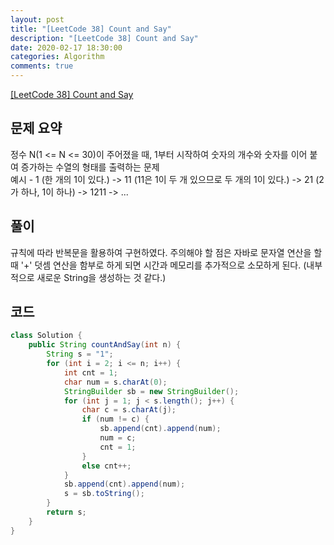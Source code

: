 ```yaml
---
layout: post
title: "[LeetCode 38] Count and Say"
description: "[LeetCode 38] Count and Say"
date: 2020-02-17 18:30:00
categories: Algorithm
comments: true
---
```

[[LeetCode 38] Count and Say](https://leetcode.com/problems/count-and-say/)

## 문제 요약

정수 N(1 <= N <= 30)이 주어졌을 때, 1부터 시작하여 숫자의 개수와 숫자를 이어 붙여 증가하는 수열의 형태를 출력하는 문제  
예시 - 1 (한 개의 1이 있다.) -> 11 (11은 1이 두 개 있으므로 두 개의 1이 있다.) -> 21 (2가 하나, 1이 하나) -> 1211 -> ...

## 풀이

규칙에 따라 반복문을 활용하여 구현하였다.
주의해야 할 점은 자바로 문자열 연산을 할 때 '+' 덧셈 연산을 함부로 하게 되면 시간과 메모리를 추가적으로 소모하게 된다. (내부적으로 새로운 String을 생성하는 것 같다.)

## 코드

```Java
class Solution {
    public String countAndSay(int n) {
        String s = "1";
        for (int i = 2; i <= n; i++) {
            int cnt = 1;
            char num = s.charAt(0);
            StringBuilder sb = new StringBuilder();
            for (int j = 1; j < s.length(); j++) {
                char c = s.charAt(j);
                if (num != c) {
                    sb.append(cnt).append(num);
                    num = c;
                    cnt = 1;
                }
                else cnt++;
            }
            sb.append(cnt).append(num);
            s = sb.toString();
        }
        return s;
    }
}
```